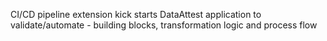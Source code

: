 CI/CD pipeline extension kick starts DataAttest application to validate/automate - building blocks, transformation logic and process flow 